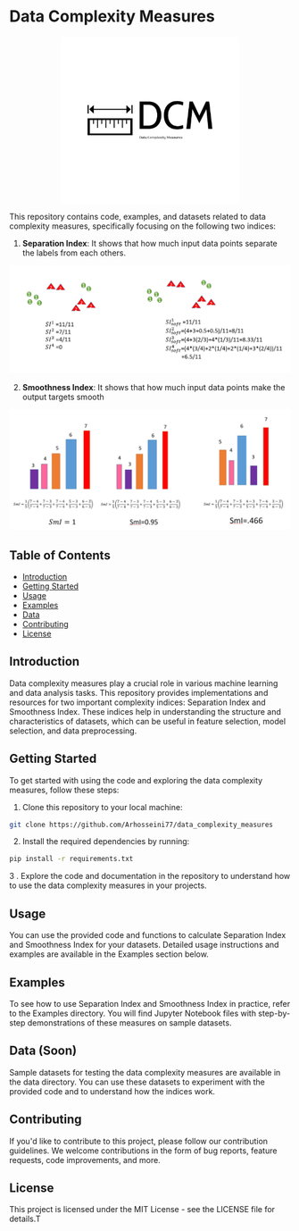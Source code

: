 # Data Complexity Measures



<div align="center">
  <img align="center" src="images/logo.png" alt="Logo" width="320px" height="300px">
</div>


This repository contains code, examples, and datasets related to data complexity measures, specifically focusing on the following two indices:

1. **Separation Index**: It shows that how much input data points separate the labels from each others.

![SI](images/si.png)


2. **Smoothness Index**: It shows that how much input data points make the output targets smooth


![SMI](images/smi.png)

## Table of Contents

- [Introduction](#introduction)
- [Getting Started](#getting-started)
- [Usage](#usage)
- [Examples](#examples)
- [Data](#data)
- [Contributing](#contributing)
- [License](#license)

## Introduction

Data complexity measures play a crucial role in various machine learning and data analysis tasks. This repository provides implementations and resources for two important complexity indices: Separation Index and Smoothness Index. These indices help in understanding the structure and characteristics of datasets, which can be useful in feature selection, model selection, and data preprocessing.

## Getting Started

To get started with using the code and exploring the data complexity measures, follow these steps:

1. Clone this repository to your local machine:

```bash
git clone https://github.com/Arhosseini77/data_complexity_measures
```


2. Install the required dependencies by running:


```bash
pip install -r requirements.txt
```


3 . Explore the code and documentation in the repository to understand how to use the data complexity measures in your projects.



## Usage
You can use the provided code and functions to calculate Separation Index and Smoothness Index for your datasets. Detailed usage instructions and examples are available in the Examples section below.

## Examples
To see how to use Separation Index and Smoothness Index in practice, refer to the Examples directory. You will find Jupyter Notebook files with step-by-step demonstrations of these measures on sample datasets.

## Data (Soon)
Sample datasets for testing the data complexity measures are available in the data directory. You can use these datasets to experiment with the provided code and to understand how the indices work.

## Contributing
If you'd like to contribute to this project, please follow our contribution guidelines. We welcome contributions in the form of bug reports, feature requests, code improvements, and more.

## License
This project is licensed under the MIT License - see the LICENSE file for details.T
